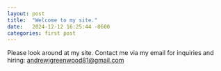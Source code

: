 ```yaml
---
layout: post
title:  "Welcome to my site."
date:   2024-12-12 16:25:44 -0600
categories: first post
---
```


Please look around at my site. Contact me via my email for inquiries and hiring: andrewjgreenwood81@gmail.com

